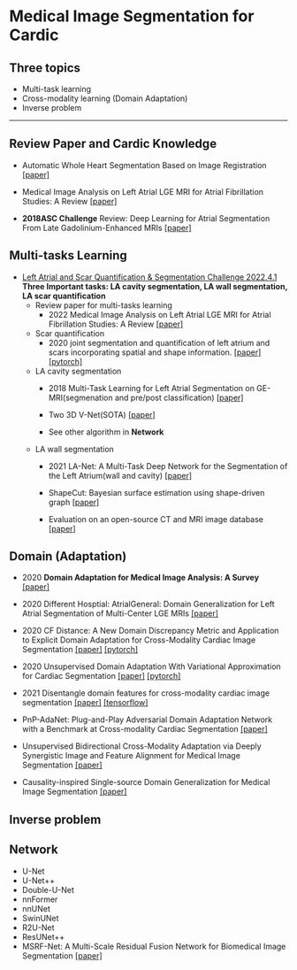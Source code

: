 # Medical Image Segmentation for Cardic

## **Three topics**
- Multi-task learning
- Cross-modality learning (Domain Adaptation)
- Inverse problem 
---
## Review Paper and Cardic Knowledge
- Automatic Whole Heart Segmentation Based on Image Registration [[paper]](https://zmiclab.github.io/zxh/0/files/zxhPhdThesistwoside.pdf) 

- Medical Image Analysis on Left Atrial LGE MRI for Atrial Fibrillation Studies: A Review [[paper]](https://arxiv.org/pdf/2106.09862.pdf)

- **2018ASC Challenge** Review: Deep Learning for Atrial
Segmentation From Late
Gadolinium-Enhanced MRIs [[paper]](https://www.frontiersin.org/articles/10.3389/fcvm.2020.00086/full)
## Multi-tasks Learning
- [Left Atrial and Scar Quantification & Segmentation Challenge 2022.4.1](https://zmiclab.github.io/projects/lascarqs22/index.html) \
**Three Important tasks: LA cavity segmentation, LA wall segmentation, LA scar quantification** 
    - Review paper for multi-tasks learning
        - 2022 Medical Image Analysis on Left Atrial LGE MRI for Atrial Fibrillation Studies: A Review [[paper]](https://arxiv.org/pdf/2106.09862.pdf)
    - Scar quantification 
        - 2020 joint segmentation and
quantification of left atrium and scars incorporating spatial and shape
information. [[paper]](https://arxiv.org/pdf/2008.04729.pdf) [[pytorch]](https://github.com/Marie0909/AtrialJSQnet)
    - LA cavity segmentation
        - 2018 Multi-Task Learning for Left Atrial Segmentation on GE-MRI(segmenation and pre/post classification) [[paper]](https://arxiv.org/pdf/1810.13205.pdf)

        - Two 3D V-Net(SOTA) [[paper]](https://ieeexplore.ieee.org/document/9005750)

        - See other algorithm in **Network** 
    - LA wall segmentation
        - 2021 LA-Net: A Multi-Task Deep Network for the Segmentation of the Left Atrium(wall and cavity) [[paper]](https://ieeexplore.ieee.org/stamp/stamp.jsp?tp=&arnumber=9557323)
        
        - ShapeCut: Bayesian surface estimation using shape-driven graph [[paper]](https://www.sciencedirect.com/science/article/pii/S1361841517300634)

        - Evaluation on an open-source CT and MRI image database [[paper]](https://reader.elsevier.com/reader/sd/pii/S1361841518306431?token=91B9CE7059239E81C2E1DD52E8F348F7890B1F7C104BBDEB38BA8E97DC3C29A2E1BBCA7F09B874BCD29E97314558D232&originRegion=us-east-1&originCreation=20220228145449)


## Domain (Adaptation)

- 2020 **Domain Adaptation for Medical Image Analysis: A Survey** [[paper]](https://arxiv.org/pdf/2102.09508.pdf)

- 2020 Different Hosptial: AtrialGeneral: Domain Generalization for Left Atrial Segmentation of Multi-Center LGE MRIs [[paper]](https://arxiv.org/pdf/2106.08727.pdf)

- 2020 CF Distance: A New Domain Discrepancy Metric and Application to Explicit Domain Adaptation for Cross-Modality Cardiac Image Segmentation [[paper]](https://ieeexplore.ieee.org/abstract/document/9165963) [[pytorch]](https://github.com/FupingWu90/CFDnet)

- 2020 Unsupervised Domain Adaptation With
Variational Approximation for
Cardiac Segmentation [[paper]](https://arxiv.org/pdf/2106.08752.pdf) [[pytorch]](https://github.com/FupingWu90/VarDA)

- 2021 Disentangle domain features for cross-modality cardiac image segmentation [[paper]](https://www.sciencedirect.com/science/article/pii/S1361841521001249) [[tensorflow]](https://github.com/NanYoMy/cmmas)

- PnP-AdaNet: Plug-and-Play Adversarial Domain
Adaptation Network with a Benchmark at
Cross-modality Cardiac Segmentation [[paper]](https://arxiv.org/pdf/1812.07907.pdf)

- Unsupervised Bidirectional Cross-Modality
Adaptation via Deeply Synergistic Image and
Feature Alignment for Medical Image Segmentation [[paper]](https://arxiv.org/pdf/2002.02255.pdf)

 - Causality-inspired Single-source Domain Generalization for Medical Image Segmentation [[paper]](https://arxiv.org/pdf/2111.12525.pdf)

 ## Inverse problem
 ## Network
 - U-Net
 - U-Net++
 - Double-U-Net
 - nnFormer
 - nnUNet
 - SwinUNet
 - R2U-Net
 - ResUNet++
 - MSRF-Net: A Multi-Scale Residual Fusion
Network for Biomedical Image Segmentation [[paper]](https://arxiv.org/pdf/2105.07451.pdf)
    
